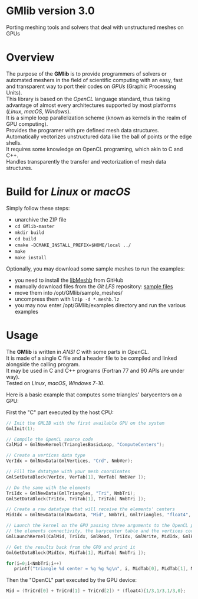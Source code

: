 # GMlib version 3.0
Porting meshing tools and solvers that deal with unstructured meshes on GPUs

# Overview
The purpose of the **GMlib** is to provide programmers of solvers or automated meshers in the field of scientific computing with an easy, fast and transparent way to port their codes on *GPUs* (Graphic Processing Units).  
This library is based on the *OpenCL* language standard, thus taking advantage of almost every architectures supported by most platforms (*Linux*, *macOS*, *Windows*).  
It is a simple loop parallelization scheme (known as kernels in the realm of GPU computing).  
Provides the programer with pre defined mesh data structures.  
Automatically vectorizes unstructured data like the ball of points or the edge shells.  
It requires some knowledge on OpenCL programing, which akin to C and C++.  
Handles transparently the transfer and vectorization of mesh data structures.


# Build for *Linux* or *macOS*
Simply follow these steps:
- unarchive the ZIP file
- `cd GMlib-master`
- `mkdir build`
- `cd build`
- `cmake -DCMAKE_INSTALL_PREFIX=$HOME/local ../`
- `make`
- `make install`

Optionally, you may download some sample meshes to run the examples:
- you need to install the [libMeshb](https://github.com/LoicMarechal/libMeshb) from GitHub
- manually download files from the *Git LFS* repository: [sample files](sample_meshes/)
- move them into /opt/GMlib/sample_meshes/
- uncompress them with `lzip -d *.meshb.lz`
- you may now enter /opt/GMlib/examples directory and run the various examples

# Usage
The **GMlib** is written in *ANSI C* with some parts in *OpenCL*.  
It is made of a single C file and a header file to be compiled and linked alongside the calling program.  
It may be used in C and C++ programs (Fortran 77 and 90 APIs are under way).  
Tested on *Linux*, *macOS*, *Windows 7-10*.

Here is a basic example that computes some triangles' barycenters on a GPU:

First the "C" part executed by the host CPU:
```C++
// Init the GMLIB with the first available GPU on the system
GmlInit(1);

// Compile the OpenCL source code
CalMid = GmlNewKernel(TrianglesBasicLoop, "ComputeCenters");

// Create a vertices data type
VerIdx = GmlNewData(GmlVertices, "Crd", NmbVer);

// Fill the datatype with your mesh coordinates
GmlSetDataBlock(VerIdx, VerTab[1], VerTab[ NmbVer ]);

// Do the same with the elements
TriIdx = GmlNewData(GmlTriangles, "Tri", NmbTri);
GmlSetDataBlock(TriIdx, TriTab[1], TriTab[ NmbTri ]);

// Create a raw datatype that will receive the elements' centers
MidIdx = GmlNewData(GmlRawData, "Mid", NmbTri, GmlTriangles, "float4", sizeof(cl_float4));

// Launch the kernel on the GPU passing three arguments to the OpenCL procedure:
// the elements connectivity, the barycenter table and the vertices coordinates
GmlLaunchKernel(CalMid, TriIdx, GmlRead, TriIdx, GmlWrite, MidIdx, GmlRead, VerIdx, GmlEnd);

// Get the results back from the GPU and print it
GmlGetDataBlock(MidIdx, MidTab[1], MidTab[ NmbTri ]);

for(i=0;i<NmbTri;i++)
   printf("triangle %d center = %g %g %g\n", i, MidTab[0], MidTab[1], MidTab[2]);
```

Then the "OpenCL" part executed by the GPU device:
```C++
Mid = (TriCrd[0] + TriCrd[1] + TriCrd[2]) * (float4){1/3,1/3,1/3,0};
```
